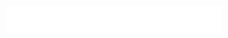 <h1 align="center">
  <img src="https://raw.githubusercontent.com/mayopi/mayopi/master/name.svg" alt="Marton Lederer" />
</h1>
